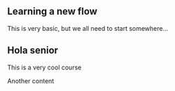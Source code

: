 ## Learning a new flow
This is very basic, but we all need to start somewhere...

## Hola senior
This is a very cool course

Another content